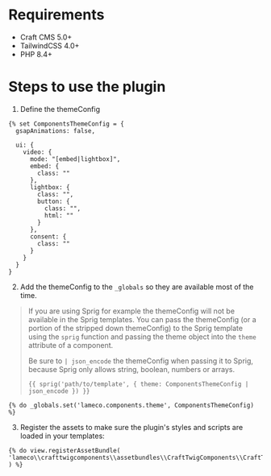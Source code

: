 # Requirements

- Craft CMS 5.0+
- TailwindCSS 4.0+
- PHP 8.4+

# Steps to use the plugin

1. Define the themeConfig

```twig
{% set ComponentsThemeConfig = {
  gsapAnimations: false,
  
  ui: {
    video: {
      mode: "[embed|lightbox]",
      embed: {
        class: ""
      },
      lightbox: {
        class: "",
        button: {
          class: "",
          html: ""
        }
      },
      consent: {
        class: ""
      }
    }
  }
}
```

2. Add the themeConfig to the `_globals` so they are available most of the time. 

> If you are using Sprig for example the themeConfig will not be available in the Sprig templates. You can pass the themeConfig (or a portion of the stripped down themeConfig) to the Sprig template using the `sprig` function and passing the theme object into the `theme` attribute of a component.
> 
> Be sure to `| json_encode` the themeConfig when passing it to Sprig, because Sprig only allows string, boolean, numbers or arrays.
> 
> ```twig
> {{ sprig('path/to/template', { theme: ComponentsThemeConfig | json_encode }) }}



```twig
{% do _globals.set('lameco.components.theme', ComponentsThemeConfig) %}
```

3. Register the assets to make sure the plugin's styles and scripts are loaded in your templates:

```twig
{% do view.registerAssetBundle(
'lameco\\crafttwigcomponents\\assetbundles\\CraftTwigComponents\\CraftTwigComponentsAsset'
) %}
```
